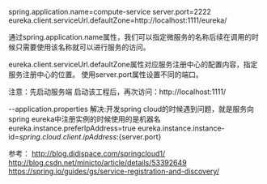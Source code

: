 spring.application.name=compute-service
server.port=2222
eureka.client.serviceUrl.defaultZone=http://localhost:1111/eureka/

通过spring.application.name属性，我们可以指定微服务的名称后续在调用的时候只需要使用该名称就可以进行服务的访问。

eureka.client.serviceUrl.defaultZone属性对应服务注册中心的配置内容，指定服务注册中心的位置。
使用server.port属性设置不同的端口。

注意：先启动服务端
启动该工程后，再次访问：http://localhost:1111/

--application.properties  解决:开发spring cloud的时候遇到问题，就是服务向spring eureka中注册实例的时候使用的是机器名
eureka.instance.preferIpAddress=true
eureka.instance.instance-id=${spring.cloud.client.ipAddress}:${server.port}

参考：
http://blog.didispace.com/springcloud1/
http://blog.csdn.net/minicto/article/details/53392649
https://spring.io/guides/gs/service-registration-and-discovery/